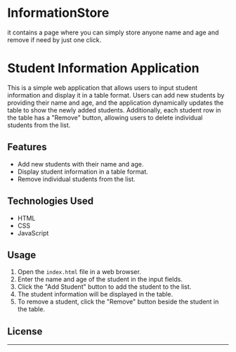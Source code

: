 # InformationStore
it contains a page where you can simply store anyone name and age and remove if need by just one click.


# Student Information Application

This is a simple web application that allows users to input student information and display it in a table format. Users can add new students by providing their name and age, and the application dynamically updates the table to show the newly added students. Additionally, each student row in the table has a "Remove" button, allowing users to delete individual students from the list.

## Features

- Add new students with their name and age.
- Display student information in a table format.
- Remove individual students from the list.

## Technologies Used

- HTML
- CSS
- JavaScript

## Usage

1. Open the `index.html` file in a web browser.
2. Enter the name and age of the student in the input fields.
3. Click the "Add Student" button to add the student to the list.
4. The student information will be displayed in the table.
5. To remove a student, click the "Remove" button beside the student in the table.

## License
_________

